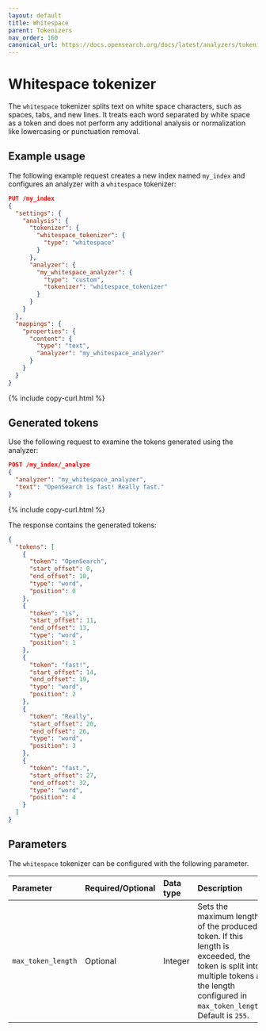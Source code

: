 ```yaml
---
layout: default
title: Whitespace
parent: Tokenizers
nav_order: 160
canonical_url: https://docs.opensearch.org/docs/latest/analyzers/tokenizers/whitespace/
---
```


# Whitespace tokenizer

The `whitespace` tokenizer splits text on white space characters, such as spaces, tabs, and new lines. It treats each word separated by white space as a token and does not perform any additional analysis or normalization like lowercasing or punctuation removal.

## Example usage

The following example request creates a new index named `my_index` and configures an analyzer with a `whitespace` tokenizer:

```json
PUT /my_index
{
  "settings": {
    "analysis": {
      "tokenizer": {
        "whitespace_tokenizer": {
          "type": "whitespace"
        }
      },
      "analyzer": {
        "my_whitespace_analyzer": {
          "type": "custom",
          "tokenizer": "whitespace_tokenizer"
        }
      }
    }
  },
  "mappings": {
    "properties": {
      "content": {
        "type": "text",
        "analyzer": "my_whitespace_analyzer"
      }
    }
  }
}
```
{% include copy-curl.html %}

## Generated tokens

Use the following request to examine the tokens generated using the analyzer:

```json
POST /my_index/_analyze
{
  "analyzer": "my_whitespace_analyzer",
  "text": "OpenSearch is fast! Really fast."
}
```
{% include copy-curl.html %}

The response contains the generated tokens:

```json
{
  "tokens": [
    {
      "token": "OpenSearch",
      "start_offset": 0,
      "end_offset": 10,
      "type": "word",
      "position": 0
    },
    {
      "token": "is",
      "start_offset": 11,
      "end_offset": 13,
      "type": "word",
      "position": 1
    },
    {
      "token": "fast!",
      "start_offset": 14,
      "end_offset": 19,
      "type": "word",
      "position": 2
    },
    {
      "token": "Really",
      "start_offset": 20,
      "end_offset": 26,
      "type": "word",
      "position": 3
    },
    {
      "token": "fast.",
      "start_offset": 27,
      "end_offset": 32,
      "type": "word",
      "position": 4
    }
  ]
}
```

## Parameters

The `whitespace` tokenizer can be configured with the following parameter.

Parameter | Required/Optional | Data type | Description
:--- | :--- | :--- | :--- 
`max_token_length` | Optional | Integer |  Sets the maximum length of the produced token. If this length is exceeded, the token is split into multiple tokens at the length configured in `max_token_length`. Default is `255`.

